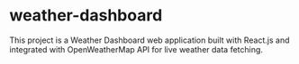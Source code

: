 # weather-dashboard
This project is a Weather Dashboard web application built with React.js and integrated with OpenWeatherMap API for live weather data fetching.

